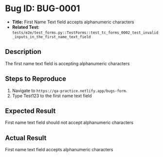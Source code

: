 # Bug ID: BUG-0001

- **Title:** First Name Text field accepts alphanumeric characters 
- **Related Test:** `tests/e2e/test_forms.py::TestForms::test_tc_forms_0002_test_invalid_inputs_in_the_first_name_text_field`

## Description
The first name text field is accepting alphanumeric characters 



## Steps to Reproduce

1. Navigate to `https://qa-practice.netlify.app/bugs-form`.
2. Type Test123 to the first name text field

## Expected Result

First name text field should not accept alphanumeric characters 

## Actual Result

First name text field accepts alphanumeric characters 


